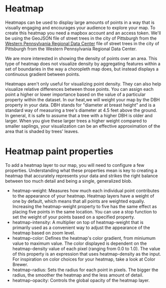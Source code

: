 # Heatmap

Heatmaps can be used to display large amounts of points in a way that is visually engaging 
and encourages your audience to explore your map. To create this heatmap you need a mapbox
account and an access token. We'll be using the GeoJSON file of street trees in the city of 
Pittsburgh from the [Western Pennsylvania Regional Data Center](http://www.wprdc.org/) file of street trees in 
the city of Pittsburgh from the Western Pennsylvania Regional Data Center.

We are more interested in showing the density of points over an area. This type of heatmap does not visualize 
density by aggregating features within a set of boundaries in the way a choropleth map does, 
but instead displays a continuous gradient between points.

Heatmaps aren't only useful for visualizing point density. They can also help visualize relative 
differences between those points. You can assign each point a higher or lower importance based 
on the value of a particular property within the dataset. In our heat,we will weight your map 
by the DBH property in your data. DBH stands for "diameter at breast height" and is a standard 
way of measuring a tree's diameter at 4.5 feet above the ground. In general, it is safe to assume 
that a tree with a higher DBH is older and larger. When you give these larger trees a higher weight 
compared to smaller saplings, your visualization can be an effective approximation of the area 
that is shaded by trees' leaves.

# Heatmap paint properties
To add a heatmap layer to our map, you will need to configure a few properties. Understanding 
what these properties mean is key to creating a heatmap that accurately represents your data 
and strikes the right balance between too much detail and being a single, generalized blob.

- heatmap-weight: Measures how much each individual point contributes to the appearance 
of your heatmap. Heatmap layers have a weight of one by default, which means that all points 
are weighted equally. Increasing the heatmap-weight property to five has the same effect as placing 
five points in the same location. You can use a stop function to set the weight of your points 
based on a specified property.
- heatmap-intensity: A multiplier on top of heatmap-weight that is primarily used as a convenient 
way to adjust the appearance of the heatmap based on zoom level.
- heatmap-color: Defines the heatmap's color gradient, from miniumum value to maximum value. 
The color displayed is dependent on the heatmap-density value of each pixel (ranging from 0.0 to 1.0). 
The value of this property is an expression that uses heatmap-density as the input. For inspiration on color choices for your heatmap, take a look at Color Brewer.
- heatmap-radius: Sets the radius for each point in pixels. The bigger the radius, the smoother the heatmap and the less amount of detail.
- heatmap-opacity: Controls the global opacity of the heatmap layer.
